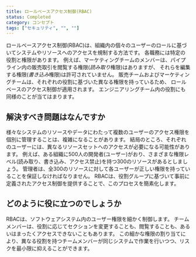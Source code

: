 ```yaml
---
title: ロールベースアクセス制御(RBAC)
status: Completed
category: コンセプト
tags: ["セキュリティ", "", ""]
---
```


ロールベースアクセス制御(RBAC)は、組織内の個々のユーザーのロールに基づいてシステムやリソースへのアクセスを規制する方法です。
各職務には特定の役割と権限があります。
例えば、マーケティングチームのメンバーは、パイプライン内の販売取引を閲覧する権限(*読み取り*権限)はありますが、
それらを編集する権限(*書き込み*権限)は許可されていません。
販売チームおよびマーケティングチームは、それぞれの役割に基づいた異なる権限を持っているため、
ロールベースのアクセス制御が適用されます。
エンジニアリングチーム内の役割にも同様のことが当てはまります。

## 解決すべき問題はなんですか

様々なシステムのリソースやデータにわたって複数のユーザーのアクセス権限を個別に管理することは、複雑になることがあります。
結局のところ、それぞれのユーザーには、異なるリソースセットへのアクセスが必要になる可能性があります。
例えば、ある組織に500人の開発者(ユーザー)がおり、さまざまな権限レベル(読み取り、書き込み、アクセス禁止)を持つ300のリソースがあるとしましょう。
管理者は、全300のリソースに対して各ユーザーが正しい権限を持っていることを保証しなければなりません。
RBACは、役割グループに基づいて事前に定義されたアクセス制御を提供することで、このプロセスを簡素化します。

## どのように役に立つのでしょうか

RBACは、ソフトウェアシステム内のユーザー権限を細かく制御します。
チームメンバーは、役割に応じてセクションを変更することも、閲覧することも、あるいはまったくアクセスできないこともあります。
この細かな権限の割り当てにより、異なる役割を持つチームメンバーが同じシステムで作業を行いつつ、リスクを最小限に抑えることができます。
